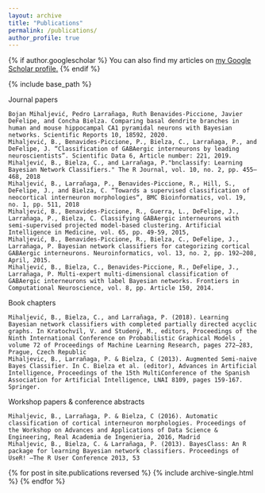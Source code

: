 ```yaml
---
layout: archive
title: "Publications"
permalink: /publications/
author_profile: true
---
```


{% if author.googlescholar %}
  You can also find my articles on <u><a href="{{author.googlescholar}}">my Google Scholar profile</a>.</u>
{% endif %}

{% include base_path %}

Journal papers

    Bojan Mihaljević, Pedro Larrañaga, Ruth Benavides-Piccione, Javier DeFelipe, and Concha Bielza. Comparing basal dendrite branches in human and mouse hippocampal CA1 pyramidal neurons with Bayesian networks. Scientific Reports 10, 18592, 2020.
    Mihaljević, B., Benavides-Piccione, P., Bielza, C., Larrañaga, P., and DeFelipe, J. “Classification of GABAergic interneurons by leading neuroscientists”. Scientific Data 6, Article number: 221, 2019.
    Mihaljević, B., Bielza, C., and Larrañaga, P."bnclassify: Learning Bayesian Network Classifiers." The R Journal, vol. 10, no. 2, pp. 455–468, 2018
    Mihaljević, B., Larrañaga, P., Benavides-Piccione, R., Hill, S., DeFelipe, J., and Bielza, C. “Towards a supervised classification of neocortical interneuron morphologies“, BMC Bioinformatics, vol. 19, no. 1, pp. 511, 2018
    Mihaljević, B., Benavides-Piccione, R., Guerra, L., DeFelipe, J., Larrañaga, P., Bielza, C. Classifying GABAergic interneurons with semi-supervised projected model-based clustering. Artificial Intelligence in Medicine, vol. 65, pp. 49-59, 2015,
    Mihaljević, B., Benavides-Piccione, R., Bielza, C., DeFelipe, J., Larrañaga, P. Bayesian network classifiers for categorizing cortical GABAergic interneurons. Neuroinformatics, vol. 13, no. 2, pp. 192–208, April, 2015.
    Mihaljević, B., Bielza, C., Benavides-Piccione, R., DeFelipe, J., Larrañaga, P. Multi-expert multi-dimensional classification of GABAergic interneurons with label Bayesian networks. Frontiers in Computational Neuroscience, vol. 8, pp. Article 150, 2014.

Book chapters

    Mihaljević, B., Bielza, C., and Larrañaga, P. (2018). Learning Bayesian network classifiers with completed partially directed acyclic graphs. In Kratochvíl, V. and Studený, M., editors, Proceedings of the Ninth International Conference on Probabilistic Graphical Models , volume 72 of Proceedings of Machine Learning Research, pages 272–283, Prague, Czech Republic
    Mihaljevic, B., Larrañaga, P. & Bielza, C (2013). Augmented Semi-naive Bayes Classifier. In C. Bielza et al. (editor), Advances in Artificial Intelligence, Proceedings of the 15th MultiConference of the Spanish Association for Artificial Intelligence, LNAI 8109, pages 159-167. Springer.

Workshop papers & conference abstracts

    Mihaljevic, B., Larrañaga, P. & Bielza, C (2016). Automatic classification of cortical interneuron morphologies. Proceedings of the Workshop on Advances and Applications of Data Science & Engineering, Real Academia de Ingenieria, 2016, Madrid
    Mihaljevic, B., Bielza, C. & Larrañaga, P. (2013). BayesClass: An R package for learning Bayesian network classifiers. Proceedings of UseR! –The R User Conference 2013, 53


{% for post in site.publications reversed %}
  {% include archive-single.html %}
{% endfor %}
